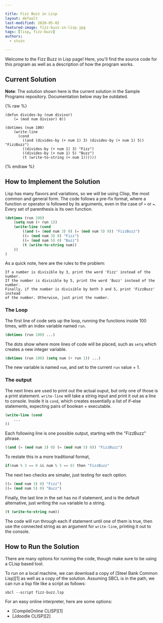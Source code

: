 ```yaml
---

title: Fizz Buzz in Lisp
layout: default
last-modified: 2020-05-02
featured-image: fizz-buzz-in-lisp.jpg
tags: [lisp, fizz-buzz]
authors:
  - stuin

---
```


Welcome to the Fizz Buzz in Lisp page! Here, you'll find the source code for this program as well as a description of how the program works.

## Current Solution

**Note**: The solution shown here is the current solution in the Sample Programs repository. Documentation below may be outdated.

{% raw %}

```Lisp
(defun divides-by (num divisor)
    (= (mod num divisor) 0))

(dotimes (num 100)
    (write-line
      (cond
        ((and (divides-by (+ num 1) 3) (divides-by (+ num 1) 5)) "FizzBuzz")
        ((divides-by (+ num 1) 3) "Fizz")
        ((divides-by (+ num 1) 5) "Buzz")
        (t (write-to-string (+ num 1))))))
```

{% endraw %}

## How to Implement the Solution

Lisp has many flavors and variations, so we will be using Clisp, the most common and general form.
The code follows a pre-fix format, where a function or operator is followed by its arguments, even in the case of `+` or `=`.
Every set of parenthesis is its own function.

```lisp
(dotimes (run 100)
    (setq num (+ run 1))
    (write-line (cond
        ((and (= (mod num 3) 0) (= (mod num 5) 0)) "FizzBuzz")
        ((= (mod num 3) 0) "Fizz")
        ((= (mod num 5) 0) "Buzz")
        (t (write-to-string num))
    ))
)
```

As a quick note, here are the rules to the problem:

    If a number is divisible by 3, print the word 'Fizz' instead of the number.
    If the number is divisible by 5, print the word 'Buzz' instead of the number.
    Finally, if the number is divisible by both 3 and 5, print 'FizzBuzz' instead
    of the number. Otherwise, just print the number.

### The Loop

The first line of code sets up the loop, running the functions inside 100 times, with an index variable named `run`.

```lisp
(dotimes (run 100) ...)
```

The dots show where more lines of code will be placed, such as `setq` which creates a new integer variable.

```lisp
(dotimes (run 100) (setq num (+ run 1)) ...)
```

The new variable is named `num`, and set to the current `run` value + 1.

### The output

The next lines are used to print out the actual ouput, but only one of those is a print statement.
`write-line` will take a string input and print it out as a line to console. Inside it is `cond`, which creates essentially a list of if-else statements, expecting pairs of boolean + executable.

```lisp
(write-line (cond
	...
))
```

Each following line is one possible output, starting with the "FizzBuzz" phrase.

```lisp
((and (= (mod num 3) 0) (= (mod num 5) 0)) "FizzBuzz")
```

To restate this in a more traditional format,

```c
if(num % 3 == 0 && num % 5 == 0) then "FizzBuzz"
```

The next two checks are simaler, just testing for each option.

```lisp
((= (mod num 3) 0) "Fizz")
((= (mod num 5) 0) "Buzz")
```

Finally, the last line in the set has no if statement, and is the default alternative, just writing the `num` variable to a string.

```lisp
(t (write-to-string num))
```

The code will run through each if statement until one of them is true, then use the connected string as an argument for `write-line`, printing it out to the console.


## How to Run the Solution

There are many options for running the code, though make sure to be using a CLisp based tool.

To run on a local machine, we can download a copy of [Steel Bank Common Lisp][1]
as well as a copy of the solution. Assuming SBCL is in the path,
we can run a lisp file like a script as follows:

```
sbcl --script fizz-buzz.lsp
```

For an easy online interpreter, here are some options:

- [CompileOnline CLISP][1]
- [Jdoodle CLISP][2]
